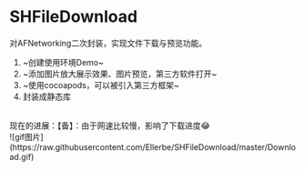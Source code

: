 # SHFileDownload
对AFNetworking二次封装，实现文件下载与预览功能。
1. ~创建使用环境Demo~
2. ~添加图片放大展示效果、图片预览，第三方软件打开~
3. ~使用cocoapods，可以被引入第三方框架~
4. 封装成静态库
<br>
现在的进展：【备】：由于网速比较慢，影响了下载进度😂
<br>
![gif图片](https://raw.githubusercontent.com/Ellerbe/SHFileDownload/master/Download.gif)
